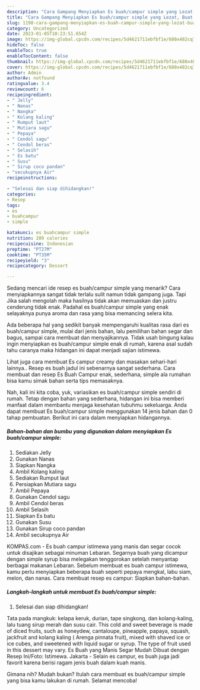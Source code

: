 ```yaml
---
description: "Cara Gampang Menyiapkan Es buah/campur simple yang Lezat, Buat Buka Puasa Bisa Manjain Lidah"
title: "Cara Gampang Menyiapkan Es buah/campur simple yang Lezat, Buat Buka Puasa Bisa Manjain Lidah"
slug: 1198-cara-gampang-menyiapkan-es-buah-campur-simple-yang-lezat-buat-buka-puasa-bisa-manjain-lidah
category: Uncategorized
date: 2023-01-05T10:23:51.654Z
image: https://img-global.cpcdn.com/recipes/5d4621711ebfbf1e/680x482cq70/es-buahcampur-simple-foto-resep-utama.jpg
hideToc: false
enableToc: true
enableTocContent: false
thumbnail: https://img-global.cpcdn.com/recipes/5d4621711ebfbf1e/680x482cq70/es-buahcampur-simple-foto-resep-utama.jpg
cover: https://img-global.cpcdn.com/recipes/5d4621711ebfbf1e/680x482cq70/es-buahcampur-simple-foto-resep-utama.jpg
author: Admin
authorAv: notfound
ratingvalue: 3.4
reviewcount: 6
recipeingredient:
- " Jelly"
- " Nanas"
- " Nangka"
- " Kolang kaling"
- " Rumput laut"
- " Mutiara sagu"
- " Pepaya"
- " Cendol sagu"
- " Cendol beras"
- " Selasih"
- " Es batu"
- " Susu"
- " Sirup coco pandan"
- "secukupnya Air"
recipeinstructions:

- "Selesai dan siap dihidangkan!"
categories:
- Resep
tags:
- es
- buahcampur
- simple

katakunci: es buahcampur simple 
nutrition: 289 calories
recipecuisine: Indonesian
preptime: "PT27M"
cooktime: "PT35M"
recipeyield: "3"
recipecategory: Dessert

---
```



Sedang mencari ide resep es buah/campur simple yang menarik? Cara menyiapkannya sangat tidak terlalu sulit namun tidak gampang juga. Tapi Jika salah mengolah maka hasilnya tidak akan memuaskan dan justru cenderung tidak enak. Padahal es buah/campur simple yang enak selayaknya punya aroma dan rasa yang bisa memancing selera kita.


Ada beberapa hal yang sedikit banyak mempengaruhi kualitas rasa dari es buah/campur simple, mulai dari jenis bahan, lalu pemilihan bahan segar dan bagus, sampai cara membuat dan menyajikannya. Tidak usah bingung kalau ingin menyiapkan es buah/campur simple enak di rumah, karena asal sudah tahu caranya maka hidangan ini dapat menjadi sajian istimewa.

Lihat juga cara membuat Es campur creamy dan masakan sehari-hari lainnya.. Resep es buah jadul ini sebenarnya sangat sederhana. Cara membuat dan resep Es Buah Campur enak, sederhana, simple ala rumahan bisa kamu simak bahan serta tips memasaknya.


Nah, kali ini kita coba, yuk, variasikan es buah/campur simple sendiri di rumah. Tetap dengan bahan yang sederhana, hidangan ini bisa memberi manfaat dalam membantu menjaga kesehatan tubuhmu sekeluarga. Anda dapat membuat Es buah/campur simple menggunakan 14 jenis bahan dan 0 tahap pembuatan. Berikut ini cara dalam menyiapkan hidangannya.

<!--inarticleads1-->

##### Bahan-bahan dan bumbu yang digunakan dalam menyiapkan Es buah/campur simple:

1. Sediakan  Jelly
1. Gunakan  Nanas
1. Siapkan  Nangka
1. Ambil  Kolang kaling
1. Sediakan  Rumput laut
1. Persiapkan  Mutiara sagu
1. Ambil  Pepaya
1. Gunakan  Cendol sagu
1. Ambil  Cendol beras
1. Ambil  Selasih
1. Siapkan  Es batu
1. Gunakan  Susu
1. Gunakan  Sirup coco pandan
1. Ambil secukupnya Air


KOMPAS.com - Es buah campur istimewa yang manis dan segar cocok untuk disajikan sebagai minuman Lebaran. Segarnya buah yang dicampur dengan simple syrup bisa melegakan tenggorokan setelah menyantap berbagai makanan Lebaran. Sebelum membuat es buah campur istimewa, kamu perlu menyiapkan beberapa buah seperti pepaya mengkal, labu siam, melon, dan nanas. Cara membuat resep es campur: Siapkan bahan-bahan. 

<!--inarticleads2-->

##### Langkah-langkah untuk membuat Es buah/campur simple:


1. Selesai dan siap dihidangkan!

Tata pada mangkuk: kelapa keruk, durian, tape singkong, dan kolang-kaling, lalu tuang sirup merah dan susu cair. This cold and sweet beverage is made of diced fruits, such as honeydew, cantaloupe, pineapple, papaya, squash, jackfruit and kolang kaling ( Arenga pinnata fruit), mixed with shaved ice or ice cubes, and sweetened with liquid sugar or syrup. The type of fruit used in this dessert may vary. Es Buah yang Manis Segar Mudah Dibuat dengan Resep Ini/Foto: Istimewa. Jakarta - Selain es campur, es buah juga jadi favorit karena berisi ragam jenis buah dalam kuah manis. 

Gimana nih? Mudah bukan? Itulah cara membuat es buah/campur simple yang bisa kamu lakukan di rumah. Selamat mencoba!

